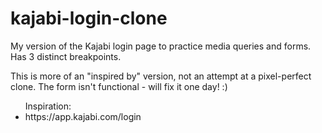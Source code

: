 # kajabi-login-clone

<p>My version of the Kajabi login page to practice media queries and forms. Has 3 distinct breakpoints.</p>

<p>This is more of an "inspired by" version, not an attempt at a pixel-perfect clone. The form isn't functional - will fix it one day! :)</p>

<ul> Inspiration:
  <li>https://app.kajabi.com/login</li>
</ul>
